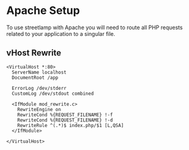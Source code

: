 # Apache Setup

To use streetlamp with Apache you will need to route all PHP requests related to your application to a singular file.

## vHost Rewrite

```text
<VirtualHost *:80>
  ServerName localhost
  DocumentRoot /app
  
  ErrorLog /dev/stderr
  CustomLog /dev/stdout combined
    
  <IfModule mod_rewrite.c>
    RewriteEngine on
    RewriteCond %{REQUEST_FILENAME} !-f
    RewriteCond %{REQUEST_FILENAME} !-d
    RewriteRule ^(.*)$ index.php/$1 [L,QSA]
  </IfModule>

</VirtualHost>
```
